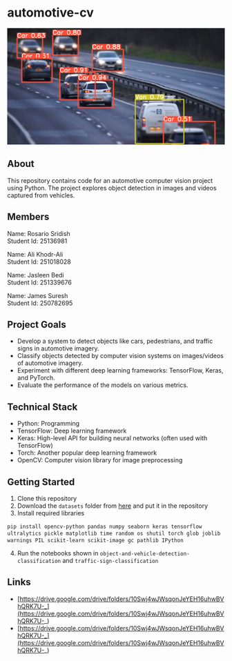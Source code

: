 # automotive-cv

![screenshot of yolo being implemented on cars](automotive-cv.png)

## About
This repository contains code for an automotive computer vision project using Python. The project explores object detection in images and videos captured from vehicles.

## Members

Name: Rosario Sridish  
Student Id: 25136981  
  
Name: Ali Khodr-Ali  
Student Id: 251018028  
  
Name: Jasleen Bedi  
Student Id: 251339676  
  
Name: James Suresh  
Student Id: 250782695  

## Project Goals

- Develop a system to detect objects like cars, pedestrians, and traffic signs in automotive imagery.
- Classify objects detected by computer vision systems on images/videos of automotive imagery.
- Experiment with different deep learning frameworks: TensorFlow, Keras, and PyTorch.
- Evaluate the performance of the models on various metrics.

## Technical Stack

* Python: Programming 
* TensorFlow: Deep learning framework
* Keras: High-level API for building neural networks (often used with TensorFlow)
* Torch: Another popular deep learning framework
* OpenCV: Computer vision library for image preprocessing


## Getting Started

1. Clone this repository
2. Download the `datasets` folder from [here](https://drive.google.com/drive/folders/10Swj4wJWsqonJeYEH16uhwBVhQRK7U-_) and put it in the repository 
3. Install required libraries
```
pip install opencv-python pandas numpy seaborn keras tensorflow ultralytics pickle matplotlib time random os shutil torch glob joblib warnings PIL scikit-learn scikit-image gc pathlib IPython
```
4. Run the notebooks shown in `object-and-vehicle-detection-classification` and `traffic-sign-classification`

## Links

* [https://drive.google.com/drive/folders/10Swj4wJWsqonJeYEH16uhwBVhQRK7U-_](https://drive.google.com/drive/folders/10Swj4wJWsqonJeYEH16uhwBVhQRK7U-_)
* [https://drive.google.com/drive/folders/10Swj4wJWsqonJeYEH16uhwBVhQRK7U-_](https://drive.google.com/drive/folders/10Swj4wJWsqonJeYEH16uhwBVhQRK7U-_)  



